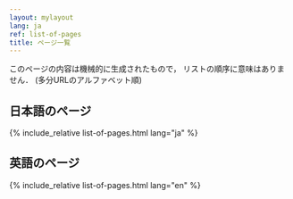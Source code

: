 ```yaml
---
layout: mylayout
lang: ja
ref: list-of-pages
title: ページ一覧
---
```


このページの内容は機械的に生成されたもので，
リストの順序に意味はありません．
(多分URLのアルファベット順)

## 日本語のページ
{% include_relative list-of-pages.html lang="ja" %}

## 英語のページ
{% include_relative list-of-pages.html lang="en" %}
